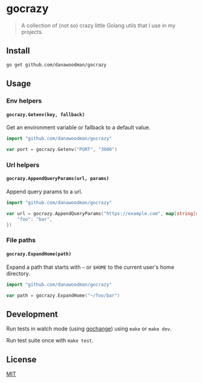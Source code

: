 # gocrazy

> A collection of (not so) crazy little Golang utils that I use in my projects.

## Install

```bash
go get github.com/danawoodman/gocrazy
```

## Usage

### Env helpers

#### `gocrazy.Getenv(key, fallback)`

Get an environment variable or fallback to a default value.

```go
import "github.com/danawoodman/gocrazy"

var port = gocrazy.Getenv("PORT", "3000")
```

### Url helpers

#### `gocrazy.AppendQueryParams(url, params)`

Append query params to a url.

```go
import "github.com/danawoodman/gocrazy"

var url = gocrazy.AppendQueryParams("https://example.com", map[string]string{
	"foo": "bar",
})
```

### File paths

#### `gocrazy.ExpandHome(path)`

Expand a path that starts with `~` or `$HOME` to the current user's home directory.

```go
import "github.com/danawoodman/gocrazy"

var path = gocrazy.ExpandHome("~/foo/bar")
```

## Development

Run tests in watch mode (using [gochange](https://github.com/danawoodman/gochange)) using `make` or `make dev`.

Run test suite once with `make test`.

## License

[MIT](./LICENSE.md)

